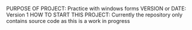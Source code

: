 PURPOSE OF PROJECT: Practice with windows forms 
VERSION or DATE: Version 1
HOW TO START THIS PROJECT: Currently the repository only contains source code as this is a work in progress
